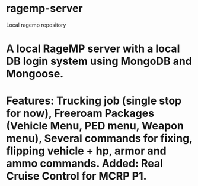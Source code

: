 # ragemp-server
Local ragemp repository

# A local RageMP server with a local DB login system using MongoDB and Mongoose. 

# Features: Trucking job (single stop for now), Freeroam Packages (Vehicle Menu, PED menu, Weapon menu), Several commands for fixing, flipping vehicle + hp, armor and ammo commands. Added: Real Cruise Control for MCRP P1.
